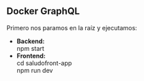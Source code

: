 ## Docker GraphQL

Primero nos paramos en la raíz y ejecutamos:

* **Backend:** \
    npm start
* **Frontend:** \
    cd saludofront-app \
    npm run dev 

